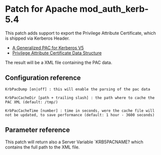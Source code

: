 Patch for Apache mod_auth_kerb-5.4
==================================

This patch adds support to export the Privilege Attribute Certificate, which is shipped via Kerberos Header.

* [A Generalized PAC for Kerberos V5](https://tools.ietf.org/id/draft-sorce-krbwg-general-pac-02.txt)
* [Privilege Attribute Certificate Data Structure](http://msdn.microsoft.com/en-us/library/cc237917.aspx)

The result will be a XML file containing the PAC data.


Configuration reference
-----------------------

    KrbPacDump [on|off] : this will enable the parsing of the pac data
	
    KrbPacCacheDir [path + trailing slash] : the path where to cache the PAC XML (default: /tmp/)
	
    KrbPacCacheTime [number] : time in seconds, were the cache file will not be updated, to save performance (default: 1 hour - 3600 seconds)
	
Parameter reference
-----------------------

This patch will return also a Server Variable `KRB5PACNAME? which contains the full path to the XML file.